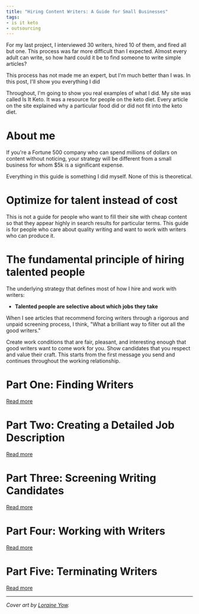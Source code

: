 ```yaml
---
title: "Hiring Content Writers: A Guide for Small Businesses"
tags:
- is it keto
- outsourcing
---
```


For my last project, I interviewed 30 writers, hired 10 of them, and fired all but one. This process was far more difficult than I expected. Almost every adult can write, so how hard could it be to find someone to write simple articles?

This process has not made me an expert, but I'm much better than I was. In this post, I'll show you everything I did

Throughout, I'm going to show you real examples of what I did. My site was called Is It Keto. It was a resource for people on the keto diet. Every article on the site explained why a particular food did or did not fit into the keto diet.

# About me

If you're a Fortune 500 company who can spend millions of dollars on content without noticing, your strategy will be different from a small business for whom $5k is a significant expense.

Everything in this guide is something I did myself. None of this is theoretical.

# Optimize for talent instead of cost

This is not a guide for people who want to fill their site with cheap content so that they appear highly in search results for particular terms. This guide is for people who care about quality writing and want to work with writers who can produce it.

# The fundamental principle of hiring talented people

The underlying strategy that defines most of how I hire and work with writers:

* **Talented people are selective about which jobs they take**

When I see articles that recommend forcing writers through a rigorous and unpaid screening process, I think, "What a brilliant way to filter out all the good writers."

Create work conditions that are fair, pleasant, and interesting enough that good writers want to come work for you. Show candidates that you respect and value their craft. This starts from the first message you send and continues throughout the working relationship.

# Part One: Finding Writers

[Read more](/hiring-content-writers/1-finding-writers/)

# Part Two: Creating a Detailed Job Description

[Read more](/hiring-content-writers/2-creating-a-job-description/)

# Part Three: Screening Writing Candidates

[Read more](/hiring-content-writers/3-screening-writers/)

# Part Four: Working with Writers

[Read more](/hiring-content-writers/4-working-with-writers/)

# Part Five: Terminating Writers

[Read more](/hiring-content-writers/5-terminating-writers/)


---

*Cover art by [Loraine Yow](https://www.linkedin.com/in/lolo-ology/).*